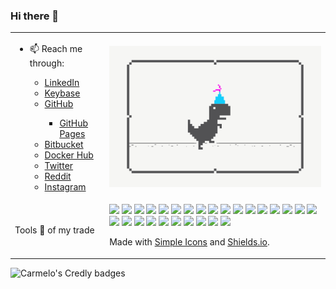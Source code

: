 ### Hi there 👋

<!--
**carmelo0x99/carmelo0x99** is a ✨ _special_ ✨ repository because its `README.md` (this file) appears on your GitHub profile.

Here are some ideas to get you started:

- 🔭 I’m currently working on ...
- 🌱 I’m currently learning ...
- 👯 I’m looking to collaborate on ...
- 🤔 I’m looking for help with ...
- 💬 Ask me about ...
- 📫 How to reach me: ...
- 😄 Pronouns: ...
- ⚡ Fun fact: ...

- 📫 Reach me through:
  - [LinkedIn](https://www.linkedin.com/in/carmelo/)
  - [Keybase](https://keybase.io/carmelo)
  - [GitHub](https://github.com/carmelo0x99)
    - [GitHub Pages](https://carmelo0x99.github.io/)
  - [Bitbucket](https://bitbucket.org/carmelo0x99/)
  - [Docker Hub](https://hub.docker.com/u/carmelo0x99)
  - [Twitter](https://twitter.com/carmelo0x99)
  - [Reddit](https://www.reddit.com/user/carmelo0x99)
  - [Instagram](https://www.instagram.com/carmelo0x99/)
-->

<table border="0">
  <tr>
    <td width="30%">
     <ul>
      <li>📫 Reach me through:</li>
       <ul>
        <li><a href="https://www.linkedin.com/in/carmelo/">LinkedIn</a></li>
        <li><a href="https://keybase.io/carmelo">Keybase</a></li>
        <li><a href="https://github.com/carmelo0x99">GitHub</a></li>
         <ul><li><a href="https://carmelo0x99.github.io/">GitHub Pages</a></li></ul>
        <li><a href="https://bitbucket.org/carmelo0x99/">Bitbucket</a></li>
        <li><a href="https://hub.docker.com/u/carmelo0x99">Docker Hub</a></li>
        <li><a href="https://twitter.com/carmelo0x99">Twitter</a></li>
        <li><a href="https://www.reddit.com/user/carmelo0x99">Reddit</a></li>
        <li><a href="https://www.instagram.com/carmelo0x99/">Instagram</a></li>
       </ul>
     </ul>
    </td>
    <td><img src="Social_dino_with_hat.gif"></td>
  </tr>
  <tr>
    <td width="30%">Tools 🔧 of my trade</td>
    <td>
       <img src="https://img.shields.io/badge/-Linux-FCC624.svg?style=flat&logo=linux&logoColor=white">
       <img src="https://img.shields.io/badge/-Unix-A42E2B.svg?style=flat&logo=gnu&logoColor=white">
       <img src="https://img.shields.io/badge/-AWS-232F3E.svg?style=flat&logo=amazonaws&logoColor=white">
       <img src="https://img.shields.io/badge/-Solaris-F80000.svg?style=flat&logo=oracle&logoColor=white">
       <img src="https://img.shields.io/badge/-Red Hat-EE0000.svg?style=flat&logo=redhat&logoColor=white">
       <img src="https://img.shields.io/badge/-KVM-EE0000.svg?style=flat&logo=redhatopenshift&logoColor=white">
       <img src="https://img.shields.io/badge/-Docker-2496ED.svg?style=flat&logo=docker&logoColor=white">
       <img src="https://img.shields.io/badge/-K3s-0075A8.svg?style=flat&logo=rancher&logoColor=white">
       <img src="https://img.shields.io/badge/-Kubernetes-326CE5.svg?style=flat&logo=kubernetes&logoColor=white">
       <img src="https://img.shields.io/badge/-VMware-607078.svg?style=flat&logo=vmware&logoColor=white">
       <img src="https://img.shields.io/badge/-Cisco-1BA0D7.svg?style=flat&logo=cisco&logoColor=white">
       <img src="https://img.shields.io/badge/-Terraform-623CE4.svg?style=flat&logo=terraform&logoColor=white">
       <img src="https://img.shields.io/badge/-Ansible-EE0000.svg?style=flat&logo=ansible&logoColor=white">
       <img src="https://img.shields.io/badge/-Python-3776AB.svg?style=flat&logo=python&logoColor=white">
       <img src="https://img.shields.io/badge/-Go-00ADD8.svg?style=flat&logo=go&logoColor=white">
       <img src="https://img.shields.io/badge/-Haskell-5D4F85.svg?style=flat&logo=haskell&logoColor=white">
       <img src="https://img.shields.io/badge/-MongoDB-47A248.svg?style=flat&logo=mongodb&logoColor=white">
       <img src="https://img.shields.io/badge/-Redis-DC382D.svg?style=flat&logo=redis&logoColor=white">
       <img src="https://img.shields.io/badge/-MySQL-4479A1.svg?style=flat&logo=mysql&logoColor=white">
       <img src="https://img.shields.io/badge/-HTML5-E34F26.svg?style=flat&logo=html5&logoColor=white">
       <img src="https://img.shields.io/badge/-Git-F05032.svg?style=flat&logo=git&logoColor=white">
       <img src="https://img.shields.io/badge/-Gitea-609926.svg?style=flat&logo=gitea&logoColor=white">
       <img src="https://img.shields.io/badge/-Gogs-yellow.svg?style=flat&logo=gogs&logoColor=white">
       <img src="https://img.shields.io/badge/-Drone-212121.svg?style=flat&logo=drone&logoColor=white">
       <img src="https://img.shields.io/badge/-RaspberryPi-C51A4A.svg?style=flat&logo=raspberrypi&logoColor=white">
       <img src="https://img.shields.io/badge/-Arduino-00979D.svg?style=flat&logo=arduino&logoColor=white">
       <img src="https://img.shields.io/badge/-Nvidia-76B900.svg?style=flat&logo=nvidia&logoColor=white">
       </br>
       <p>Made with <a href="https://simpleicons.org/">Simple Icons</a> and <a href="https://shields.io">Shields.io</a>.</p>
    </td>
  </tr>
<!--  <tr>
    <td colspan="2">
      <img src="https://github-readme-stats.vercel.app/api?username=carmelo0x99&show_icons=true&theme=radical">
    </td>
  </tr>//-->
</table>

![Carmelo's Credly badges](https://github-readme-stats.vercel.app/api?username=carmelo0x99&show_icons=true&theme=radical)

<!--START_SECTION:badges-->
<!--END_SECTION:badges-->

